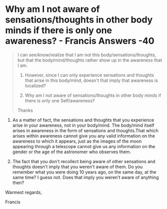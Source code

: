# Why am I not aware of sensations/thoughts in other body minds if there is only one awareness? - Francis Answers -40

>I can see/know/realize that I am not this body/sensations/thoughts, but that the body/mind/thoughts rather show up in the awareness that I am.
>
>1. However, since I can only experience sensations and thoughts that arise in this body/mind, doesn't that imply that awareness is localized?
>
>2. Why am I not aware of sensations/thoughts in other body minds if there is only one Self/awareness?
>
>Thanks

1. As a matter of fact, the sensations and thoughts that you experience arise in your awareness, not in your body/mind. The body/mind itself arises in awareness in the form of sensations and thoughts.That which arises within awareness cannot give you any valid information on the awareness to which it appears, just as the images of the moon appearing through a telescope cannot give us any information on the gender or the age of the astronomer who observes them.

2. The fact that you don't recollect being aware of other sensations and thoughts doesn't imply that you weren't aware of them. Do you remember what you were doing 10 years ago, on the same day, at the same time? I guess not. Does that imply you weren't aware of anything then?

Warmest regards,

Francis

